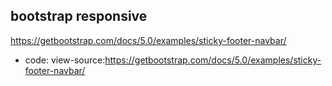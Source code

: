 ## bootstrap responsive 
https://getbootstrap.com/docs/5.0/examples/sticky-footer-navbar/
- code: 
view-source:https://getbootstrap.com/docs/5.0/examples/sticky-footer-navbar/